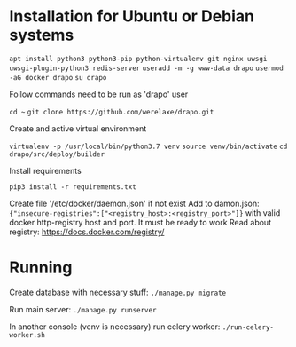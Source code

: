 # Installation for Ubuntu or Debian systems

`apt install python3 python3-pip python-virtualenv git nginx uwsgi uwsgi-plugin-python3 redis-server`
`useradd -m -g www-data drapo`
`usermod -aG docker drapo`
`su drapo`

Follow commands need to be run as 'drapo' user

`cd ~`
`git clone https://github.com/werelaxe/drapo.git`

Create and active virtual environment

`virtualenv -p /usr/local/bin/python3.7 venv`
`source venv/bin/activate`
`cd drapo/src/deploy/builder`

Install requirements

`pip3 install -r requirements.txt`

Create file '/etc/docker/daemon.json' if not exist
Add to damon.json: `{"insecure-registries":["<registry_host>:<registry_port>"]}`
with valid docker http-registry host and port. It must be ready to work
Read about registry: https://docs.docker.com/registry/


# Running
Create database with necessary stuff:
`./manage.py migrate`

Run main server:
`./manage.py runserver`

In another console (venv is necessary) run celery worker:
`./run-celery-worker.sh`
